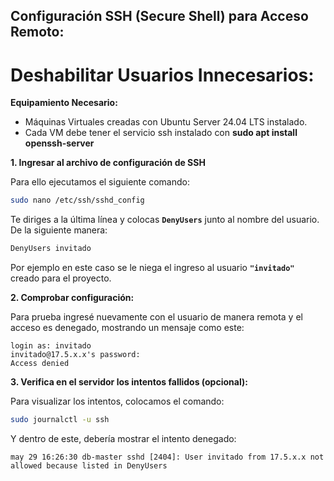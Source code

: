## Configuración SSH (Secure Shell) para Acceso Remoto:

# Deshabilitar Usuarios Innecesarios:

**Equipamiento Necesario:**

* Máquinas Virtuales creadas con Ubuntu Server 24.04 LTS instalado.
* Cada VM debe tener el servicio ssh instalado con **sudo apt install openssh-server**

**1. Ingresar al archivo de configuración de SSH**

Para ello ejecutamos el siguiente comando:

```bash
sudo nano /etc/ssh/sshd_config
```

Te diriges a la última línea y colocas **`DenyUsers`** junto al nombre del usuario. De la siguiente manera:

```bash
DenyUsers invitado 
```
Por ejemplo en este caso se le niega el ingreso al usuario **`"invitado"`** creado para el proyecto. 


**2. Comprobar configuración:**

Para prueba ingresé nuevamente con el usuario de manera remota y el acceso es denegado, mostrando un mensaje como este:

```text
login as: invitado
invitado@17.5.x.x's password:
Access denied
```

**3. Verifica en el servidor los intentos fallidos (opcional):**

Para visualizar los intentos, colocamos el comando:

```bash
sudo journalctl -u ssh
```

Y dentro de este, debería mostrar el intento denegado:

```text
may 29 16:26:30 db-master sshd [2404]: User invitado from 17.5.x.x not allowed because listed in DenyUsers
```